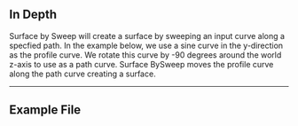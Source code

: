 ## In Depth
Surface by Sweep will create a surface by sweeping an input curve along a specfied path. In the example below, we use a sine curve in the y-direction as the profile curve. We rotate this curve by -90 degrees around the world z-axis to use as a path curve. Surface BySweep moves the profile curve along the path curve creating a surface.
___
## Example File



